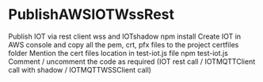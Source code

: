 # PublishAWSIOTWssRest
Publish IOT via rest client wss and IOTshadow
npm install
Create IOT in AWS console and copy all the pem, crt, pfx files to the project certfiles folder
Mention the cert files location in test-iot.js file 
npm test-iot.js
Comment / uncomment the code as required (IOT rest call / IOTMQTTClient call with shadow / IOTMQTTWSSClient call)
